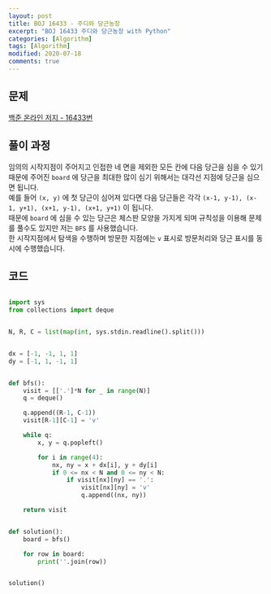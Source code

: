 ```yaml
---
layout: post
title: BOJ 16433 - 주디와 당근농장
excerpt: "BOJ 16433 주디와 당근농장 with Python"
categories: [Algorithm]
tags: [Algorithm]
modified: 2020-07-18
comments: true
---
```


## 문제
[백준 온라인 저지 - 16433번](https://www.acmicpc.net/problem/16433)


## 풀이 과정
임의의 시작지점이 주어지고 인접한 네 면을 제외한 모든 칸에 다음 당근을 심을 수 있기 때문에 
주어진 `board` 에 당근을 최대한 많이 심기 위해서는 대각선 지점에 당근을 심으면 됩니다. <br>
예를 들어 `(x, y)` 에 첫 당근이 심어져 있다면 다음 당근들은 각각 `(x-1, y-1), (x-1, y+1), (x+1, y-1), (x+1, y+1)` 이 됩니다. <br>
때문에 `board` 에 심을 수 있는 당근은 체스판 모양을 가지게 되며 규칙성을 이용해 문제를 풀수도 있지만 저는 `BFS` 를 사용했습니다. <br>
한 시작지점에서 탐색을 수행하며 방문한 지점에는 `v` 표시로 방문처리와 당근 표시를 동시에 수행했습니다. <br>

## 코드

~~~ python

import sys
from collections import deque


N, R, C = list(map(int, sys.stdin.readline().split()))


dx = [-1, -1, 1, 1]
dy = [-1, 1, -1, 1]


def bfs():
    visit = [['.']*N for _ in range(N)]
    q = deque()

    q.append((R-1, C-1))
    visit[R-1][C-1] = 'v'

    while q:
        x, y = q.popleft()

        for i in range(4):
            nx, ny = x + dx[i], y + dy[i]
            if 0 <= nx < N and 0 <= ny < N:
                if visit[nx][ny] == '.':
                    visit[nx][ny] = 'v'
                    q.append((nx, ny))

    return visit


def solution():
    board = bfs()

    for row in board:
        print(''.join(row))


solution()

~~~